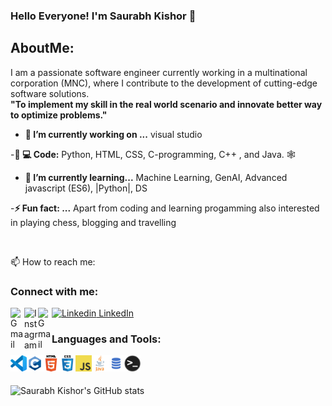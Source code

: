 ### Hello Everyone! I'm Saurabh Kishor 👋
## AboutMe:
   I am a passionate software engineer currently working in a multinational corporation (MNC), where I contribute to the development of cutting-edge software solutions.
   <br> **"To implement my skill in the real world scenario and innovate  better way to optimize  problems."**
   
 - **🔭 I’m currently working on ...** visual studio
 
 -**👨‍ 💻 Code:**  Python, HTML, CSS, C-programming, C++ , and Java. 🕸
 
- **🌱 I’m currently learning...** Machine Learning, GenAI, Advanced javascript (ES6), |Python|, DS
<!-- **💬 Ask me about ...** . <br>
                      Aim of My life is "To implement my skill in the real world scenario and innovate  better way to optimize  problems."-->

-**⚡ Fun fact: ...** 
Apart from coding and learning progamming also interested in playing chess, blogging and travelling
<!--![alt text](http://url/to/img.png)-->
<br>

 📫 How to reach me:
### Connect with me: 


      
   [<img align="left" alt="Gmail " width="22px" src="https://cdn.jsdelivr.net/npm/simple-icons@v3/icons/gmail.svg"/>](mailto:saurabhkishor@pec.edu)
   [<img align="left" alt="Instagram" width="22px" src="https://cdn.jsdelivr.net/npm/simple-icons@v3/icons/medium.svg" />](https://saurabh221.medium.com)
   [![Linkedin](https://i.stack.imgur.com/gVE0j.png) LinkedIn](https://www.linkedin.com/in/saurabh-k-134b37199)
   [<img align="left" alt="Gmail " width="22px" src="https://cdn.jsdelivr.net/npm/simple-icons@v3/icons/gmail.svg"/>](mailto:saurabhkishor@yahoo.com) 
   <br />

  <!-- * Mail Id: 
    :e-mail:       **saurabhkishor@pec.edu** 
    <br>           ` `  :e-mail:  **Saurabhkishor@yahoo.com**
    <br>
 [<img align="left" alt=" Saurabh-pec | LinkedIn" width="22px" src="https://cdn.jsdelivr.net/npm/simple-icons@v3/icons/linkedin.svg" />](https://www.linkedin.com/in/saurabh-k-134b37199)
<br>-->


### Languages and Tools:

<img align="left" alt="Visual Studio Code" width="26px" src="https://raw.githubusercontent.com/github/explore/80688e429a7d4ef2fca1e82350fe8e3517d3494d/topics/visual-studio-code/visual-studio-code.png" />
<img align="left" alt="HTML5" width="26px" src="https://raw.githubusercontent.com/github/explore/80688e429a7d4ef2fca1e82350fe8e3517d3494d/topics/c/c.png" />
<img align="left" alt="HTML5" width="26px" src="https://raw.githubusercontent.com/github/explore/80688e429a7d4ef2fca1e82350fe8e3517d3494d/topics/html/html.png" />
<img align="left" alt="CSS3" width="26px" src="https://raw.githubusercontent.com/github/explore/80688e429a7d4ef2fca1e82350fe8e3517d3494d/topics/css/css.png" />
<img align="left" alt="JavaScript" width="26px" src="https://raw.githubusercontent.com/github/explore/80688e429a7d4ef2fca1e82350fe8e3517d3494d/topics/javascript/javascript.png" />
<img align="left" alt="Java" width="26px" src= "https://raw.githubusercontent.com/github/explore/80688e429a7d4ef2fca1e82350fe8e3517d3494d/topics/java/java.png" />
<img align="left" alt="SQL" width="26px" src="https://raw.githubusercontent.com/github/explore/80688e429a7d4ef2fca1e82350fe8e3517d3494d/topics/sql/sql.png" />
<img align="left" alt="Terminal" width="26px" src="https://raw.githubusercontent.com/github/explore/80688e429a7d4ef2fca1e82350fe8e3517d3494d/topics/terminal/terminal.png" />

<br>




<!--[![Saurabh Kishor's Github stats](https://github-readme-stats.vercel.app/api?username=SaurabhKishor&&show_icons=true&title_color=ffffff&icon_color=bb2acf&text_color=daf7dc&bg_color=151515)]
<br>-->
<!--<img align="left" alt = "Saurabh Kishor's Github stats" src = "https://github-readme-stats.vercel.app/api?username=Saurabh-pec&&show_icons=true&hide_border=true&title_color=ffffff&icon_color=bb2acf&text_color=daf7dc&bg_color=151515"/>-->

<br>

![Saurabh Kishor's GitHub stats](https://github-readme-stats.vercel.app/api?username=Saurabh-pec&&show_icons=true&hide_border=true&hide=contribs,prs)



<!--[![Saurabh Kishor's GitHub stats](https://github-readme-stats.vercel.app/api?username=SaurabhKishor&&show_icons=true&title_color=ffffff&icon_color=bb2acf&text_color=daf7dc&bg_color=151515)]-->
<!--
**Saurabh-pec/Saurabh-pec** is a ✨ _special_ ✨ repository because its `README.md` (this file) appears on your GitHub profile.


Here are some ideas to get you started:

- 🔭 I’m currently working on ...
- 🌱 I’m currently learning ...
- 👯 I’m looking to collaborate on ...
- 🤔 I’m looking for help with ...
- 💬 Ask me about ...
- 📫 How to reach me: ...
- 😄 Pronouns: ...
- ⚡ Fun fact: ...
-->

  
   
<!--START_SECTION:activity
1. ❌ Closed PR [#1](https://github.com/Saurabh-pec/build-responsive-website/pull/1) in [Saurabh-pec/build-responsive-website]
(https://github.com/Saurabh-pec/build-responsive-website)
2. ❗️ Closed issue [#4](https://github.com/Saurabh-pec/codestackr-vscode-theme/issues/4) in [Saurabh-pec/Saurabh-pec-vscode-theme]
(https://github.com/Saurabh-pec/Saurabh-pec-vscode-theme)
3. 🗣 Commented on [#4](https://github.com/Saurabh-pec/codestackr-vscode-theme/issues/4) in [Saurabh-pec/Saurabh-pec-vscode-theme]
(https://github.com/codeSTACKr/Saurabh-pec-vscode-theme)
4. 🎉 Merged PR [#7](https://github.com/Saurabh-pec/codestackr-vscode-theme/pull/7) in [Saurabh-pec/Saurabh-pec-vscode-theme]
(https://github.com/Saurabh-pec/Saurabh-pec-vscode-theme)
5. ❗️ Closed issue [#6](https://github.com/Saurabh-pec/Saurabh-pec-vscode-theme/issues/6) in [Saurabh-pec/Saurabh-pec-vscode-theme]
(https://github.com/Saurabh-pec/Saurabh-pec-vscode-theme) 
-->
<!--END_SECTION:activity-->

<br>
